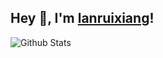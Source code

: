 ## Hey 👋, I'm [lanruixiang](https://lanruixiang.github.io/)!

![Github Stats](https://github-readme-stats.vercel.app/api?username=lanruixiang&show_icons=true)

<!---
lanruixiang/lanruixiang is a ✨ special ✨ repository because its `README.md` (this file) appears on your GitHub profile.
You can click the Preview link to take a look at your changes.
- 👋 Hi, I’m @lanruixiang
- 👀 I’m interested in ...
- 🌱 I’m currently learning ...
- 💞️ I’m looking to collaborate on ...
- 📫 How to reach me ...
--->
